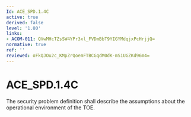 ```yaml
---
Id: ACE_SPD.1.4C
active: true
derived: false
level: '1.80'
links:
- ACOM-011: QVwMHcTZsSW4YPr3xl_FVDmBbT9YIGYMdqjxPcHrjjQ=
normative: true
ref: ''
reviewed: oFkQJOu2c_KMpZrQoemFTBCGqdM0dK-mS1UGZKd96m4=
---
```


# ACE_SPD.1.4C

The security problem definition shall describe the assumptions about the operational environment of the TOE.